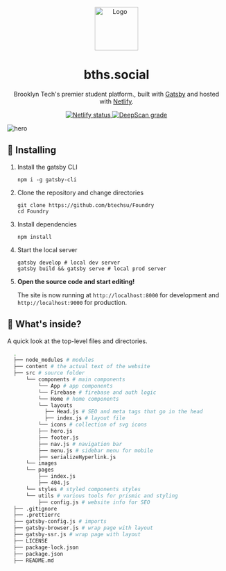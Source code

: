 <p align="center">
  <a href="https://bths.social">
    <img alt="Logo" src="https://bths.edu/pics/header_logo.png" width="100" />
  </a>
</p>
<h1 align="center">
  bths.social
</h1>
<p align="center">
  Brooklyn Tech's premier student platform., built with <a href="https://www.gatsbyjs.org" target="_blank">Gatsby</a> and hosted with <a href="https://www.netlify.com" target="_blank">Netlify</a>.
</p>
<p align="center">
  <a href="https://app.netlify.com/sites/kyrylo-v2/deploys" target="_blank">
    <img src="https://api.netlify.com/api/v1/badges/18439ca7-a095-40f4-b3d3-b943fb1bc67b/deploy-status" alt="Netlify status" />
    <a href="https://deepscan.io/dashboard#view=project&tid=9434&pid=12754&bid=201901"><img src="https://deepscan.io/api/teams/9434/projects/12754/branches/201901/badge/grade.svg" alt="DeepScan grade"></a>
  </a>
</p>

![hero](https://i.imgur.com/5nWpWEk.png)

## 🚀 Installing

1.  Install the gatsby CLI

    ```shell
    npm i -g gatsby-cli
    ```

2.  Clone the repository and change directories

    ```shell
    git clone https://github.com/btechsu/Foundry
    cd Foundry
    ```

3.  Install dependencies
    ```shell
    npm install
    ```
4.  Start the local server

    ```shell
    gatsby develop # local dev server
    gatsby build && gatsby serve # local prod server
    ```

5.  **Open the source code and start editing!**

    The site is now running at `http://localhost:8000` for development and `http://localhost:9000` for production.

## 🧐 What's inside?

A quick look at the top-level files and directories.

```sh
  .
  ├── node_modules # modules
  ├── content # the actual text of the website
  ├── src # source folder
      └── components # main components
          └── App # app components
          └── Firebase # firebase and auth logic
          └── Home # home components
          └── layouts
            ├── Head.js # SEO and meta tags that go in the head
            ├── index.js # layout file
          └── icons # collection of svg icons
          ├── hero.js
          ├── footer.js
          ├── nav.js # navigation bar
          ├── menu.js # sidebar menu for mobile
          ├── serializeHyperlink.js
      └── images
      └── pages
          ├── index.js
          ├── 404.js
      └── styles # styled components styles
      └── utils # various tools for prismic and styling
          ├── config.js # website info for SEO
  ├── .gitignore
  ├── .prettierrc
  ├── gatsby-config.js # imports
  ├── gatsby-browser.js # wrap page with layout
  ├── gatsby-ssr.js # wrap page with layout
  ├── LICENSE
  ├── package-lock.json
  ├── package.json
  ├── README.md
```
